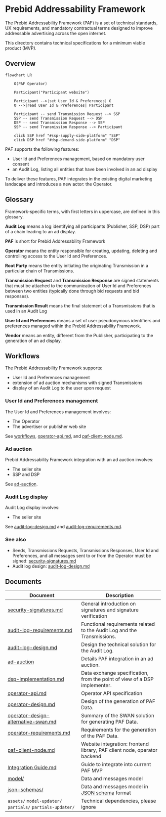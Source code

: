 # Prebid Addressability Framework

The Prebid Addressability Framework (PAF) is a set of technical standards, UX requirements, and mandatory contractual terms designed to improve addressable advertising across the open internet.

This directory contains technical specifications for a minimum viable product (MVP).

## Overview

```mermaid
flowchart LR
    
    O(PAF Operator)
    
    Participant("Participant website")
    
    Participant -->|set User Id & Preferences| O
    O -->|read User Id & Preferences| Participant
    
    Participant -- send Transmission Request --> SSP
    SSP -- send Transmission Request --> DSP
    DSP -- send Transmission Response --> SSP
    SSP -- send Transmission Response --> Participant    

    click SSP href "#ssp-supply-side-platform" "SSP"
    click DSP href "#dsp-demand-side-platform" "DSP"
```

PAF supports the following features:
- User Id and Preferences management, based on mandatory user consent
- an Audit Log, listing all entities that have been involved in an ad display

To deliver these features, PAF integrates in the existing digital marketing landscape and introduces a new actor: the Operator.

## Glossary

Framework-specific terms, with first letters in uppercase, are defined in this glossary.

**Audit Log** means a log identifying all participants (Publisher, SSP, DSP) part of a chain leading to an ad display.

**PAF** is short for Prebid Addressability Framework

**Operator** means the entity responsible for creating, updating, deleting and controlling access to the User Id and Preferences.

**Root Party** means the entity initiating the originating Transmission in a particular chain of Transmissions.

**Transmission Request** and **Transmission Response** are signed statements that must be attached to the communication of User Id and Preferences between two entities (typically done through bid requests and bid responses).

**Transmission Result** means the final statement of a Transmissions that is used in an Audit Log

**User Id and Preferences** means a set of user pseudonymous identifiers and preferences managed within the Prebid Addressability Framework.

**Vendor** means an entity, different from the Publisher, participating to the generation of an ad display.

## Workflows

The Prebid Addressability Framework supports:
- User Id and Preferences management
- extension of ad auction mechanisms with signed Transmissions
- display of an Audit Log to the user upon request 


### User Id and Preferences management

The User Id and Preferences management involves:
- The Operator
- The advertiser or publisher web site

See [workflows](workflows.md), [operator-api.md](operator-api.md), and [paf-client-node.md](paf-client-node.md). 

### Ad auction

Prebid Addressability Framework integration with an ad auction involves:
- The seller site
- SSP and DSP

See [ad-auction](ad-auction.md).

### Audit Log display

Audit Log display involves:
- The seller site

See [audit-log-design.md](audit-log-design.md) and [audit-log-requirements.md](audit-log-requirements.md).

### See also

- Seeds, Transmissions Requests, Transmissions Responses, User Id and Preferences, and all messages sent to or from the Operator must be signed: [security-signatures.md](security-signatures.md)
- Audit log design: [audit-log-design.md](audit-log-design.md)

## Documents

| Document                                                                                            | Description                                                                                         |
|-----------------------------------------------------------------------------------------------------|-----------------------------------------------------------------------------------------------------|
| [security-signatures.md](security-signatures.md)                                                    | General introduction on signatures and signature verification                                       |
| [audit-log-requirements.md](audit-log-requirements.md)                                              | Functional requirements related to the Audit Log and the Transmissions.                             |
| [audit-log-design.md](audit-log-design.md)                                                          | Design the technical solution for the Audit Log.                                                    |
| [ad-auction](ad-auction.md)                                                                         | Details PAF integration in an ad auction.                                                           |
| [dsp-implementation.md](dsp-implementation.md)                                                      | Data exchange specification, from the point of view of a DSP implementer.                           |
| [operator-api.md](operator-api.md)                                                                  | Operator API specification                                                                          |
| [operator-design.md](operator-design.md)                                                            | Design of the generation of PAF Data.                                                               |
| [operator-design-alternative-swan.md](../alternative%20designs/operator-design-alternative-swan.md) | Summary of the SWAN solution for generating PAF Data.                                               |
| [operator-requirements.md](operator-requirements.md)                                                | Requirements for the generation of the PAF Data.                                                    |
| [paf-client-node.md](paf-client-node.md)                                                            | Website integration: frontend library, PAF client node, operator backend                            |
| [Integration Guide.md](../Integration-guides/PAF-Integration-Guide.md)                              | Guide to integrate into current PAF MVP                                                             |
| [model/](model)                                                                                     | Data and messages model                                                                             |
| [json-schemas/](json-schemas)                                                                       | Data and messages model in [JSON schema](https://json-schema.org/understanding-json-schema/) format |
| `assets/` `model-updater/` `partials/` `partials-updater/`                                          | Technical dependencies, please ignore                                                               |
